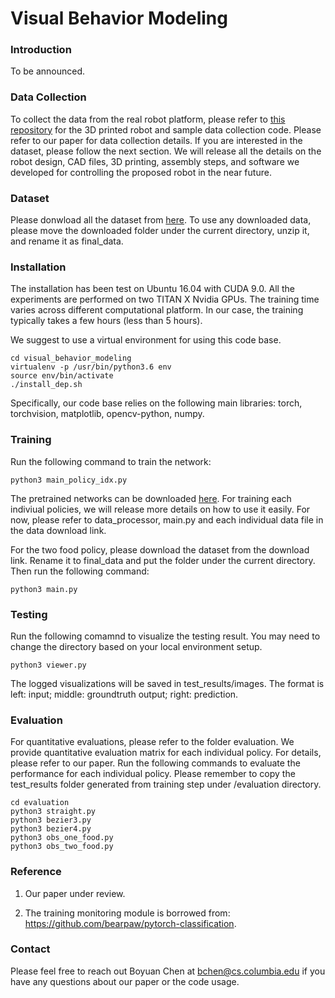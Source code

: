 
# Visual Behavior Modeling

### Introduction

To be announced.

### Data Collection

To collect the data from the real robot platform, please refer to [this repository](http://www.cs.columbia.edu/~bchen/) for the 3D printed robot and sample data collection code. Please refer to our paper for data collection details. If you are interested in the dataset, please follow the next section. We will release all the details on the robot design, CAD files, 3D printing, assembly steps, and software we developed for controlling the proposed robot in the near future.

### Dataset

Please donwload all the dataset from [here](https://drive.google.com/open?id=1YGiw69bvYr4B-_ReDPGQa86zm9rjsM84). To use any downloaded data, please move the downloaded folder under the current directory, unzip it, and rename it as final_data.


### Installation

The installation has been test on Ubuntu 16.04 with CUDA 9.0. All the experiments are performed on two TITAN X Nvidia GPUs. The training time varies across different computational platform. In our case, the training typically takes a few hours (less than 5 hours).

We suggest to use a virtual environment for using this code base.
```
cd visual_behavior_modeling
virtualenv -p /usr/bin/python3.6 env
source env/bin/activate
./install_dep.sh
```
Specifically, our code base relies on the following main libraries: torch, torchvision, matplotlib, opencv-python, numpy.

### Training

Run the following command to train the network:
```
python3 main_policy_idx.py
```

The pretrained networks can be downloaded [here](http://www.cs.columbia.edu/~bchen/). For training each indiviual policies, we will release more details on how to use it easily. For now, please refer to data_processor, main.py and each individual data file in the data download link.

For the two food policy, please download the dataset from the download link. Rename it to final_data and put the folder under the current directory. Then run the following command:
```
python3 main.py
```

### Testing

Run the following comamnd to visualize the testing result. You may need to change the directory based on your local environment setup.
```
python3 viewer.py
```
The logged visualizations will be saved in test_results/images. The format is left: input; middle: groundtruth output; right: prediction.

### Evaluation

For quantitative evaluations, please refer to the folder evaluation. We provide quantitative evaluation matrix for each individual policy. For details, please refer to our paper. Run the following commands to evaluate the performance for each individual policy. Please remember to copy the test_results folder generated from training step under /evaluation directory.
```
cd evaluation
python3 straight.py
python3 bezier3.py
python3 bezier4.py
python3 obs_one_food.py
python3 obs_two_food.py
```

### Reference

1. Our paper under review.

2. The training monitoring module is borrowed from: https://github.com/bearpaw/pytorch-classification.

### Contact

Please feel free to reach out Boyuan Chen at bchen@cs.columbia.edu if you have any questions about our paper or the code usage.